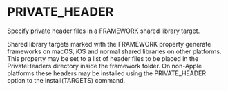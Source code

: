   

# PRIVATE_HEADER  
Specify private header files in a FRAMEWORK shared library target.  

Shared library targets marked with the FRAMEWORK property generate
frameworks on macOS, iOS and normal shared libraries on other platforms.
This property may be set to a list of header files to be placed in the
PrivateHeaders directory inside the framework folder.  On non-Apple
platforms these headers may be installed using the PRIVATE_HEADER
option to the install(TARGETS) command.  

